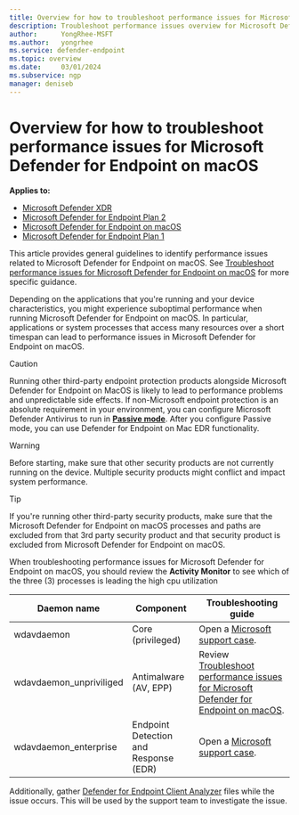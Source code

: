 ```yaml
---
title: Overview for how to troubleshoot performance issues for Microsoft Defender for Endpoint on macOS
description: Troubleshoot performance issues overview for Microsoft Defender for Endpoint on macOS
author:      YongRhee-MSFT 
ms.author:   yongrhee 
ms.service: defender-endpoint
ms.topic: overview
ms.date:     03/01/2024
ms.subservice: ngp
manager: deniseb
---
```


# Overview for how to troubleshoot performance issues for Microsoft Defender for Endpoint on macOS

**Applies to:**

- [Microsoft Defender XDR](https://go.microsoft.com/fwlink/?linkid=2118804)
- [Microsoft Defender for Endpoint Plan 2](https://go.microsoft.com/fwlink/p/?linkid=2154037)
- [Microsoft Defender for Endpoint on macOS](/microsoft-365/security/defender-endpoint/microsoft-defender-endpoint-mac)
- [Microsoft Defender for Endpoint Plan 1](https://go.microsoft.com/fwlink/p/?linkid=2154037)

This article provides general guidelines to identify performance issues related to Microsoft Defender for Endpoint on macOS. See [Troubleshoot performance issues for Microsoft Defender for Endpoint on macOS](mac-support-perf.md) for more specific guidance. 

Depending on the applications that you're running and your device characteristics, you might experience suboptimal performance when running Microsoft Defender for Endpoint on macOS. In particular, applications or system processes that access many resources over a short timespan can lead to performance issues in Microsoft Defender for Endpoint on macOS.

> [!CAUTION]
> Running other third-party endpoint protection products alongside Microsoft Defender for Endpoint on MacOS is likely to lead to performance problems and unpredictable side effects. If non-Microsoft endpoint protection is an absolute requirement in your environment, you can configure Microsoft Defender Antivirus to run in **[Passive mode](/microsoft-365/security/defender-endpoint/mac-preferences)**. After you configure Passive mode, you can use Defender for Endpoint on Mac EDR functionality.

> [!WARNING]
> Before starting, make sure that other security products are not currently running on the device. Multiple security products might conflict and impact system performance.

> [!TIP]
> If you're running other third-party security products, make sure that the Microsoft Defender for Endpoint on macOS processes and paths are excluded from that 3rd party security product and that security product is excluded from Microsoft Defender for Endpoint on macOS.

When troubleshooting performance issues for Microsoft Defender for Endpoint on macOS, you should review the **Activity Monitor** to see which of the three (3) processes is leading the high cpu utilization

|Daemon name|Component|Troubleshooting guide|
| -------- | -------- |-------- |
|wdavdaemon| Core (privileged)|Open a [Microsoft support case](/microsoft-365/security/defender-endpoint/contact-support).|
|wdavdaemon_unpriviliged| Antimalware (AV, EPP)|Review [Troubleshoot performance issues for Microsoft Defender for Endpoint on macOS](/microsoft-365/security/defender-endpoint/mac-support-perf).|
|wdavdaemon_enterprise| Endpoint Detection and Response (EDR)|Open a [Microsoft support case](/microsoft-365/security/defender-endpoint/contact-support).|

Additionally, gather [Defender for Endpoint Client Analyzer](/microsoft-365/security/defender-endpoint/run-analyzer-macos-linux) files while the issue occurs. This will be used by the support team to investigate the issue. 

